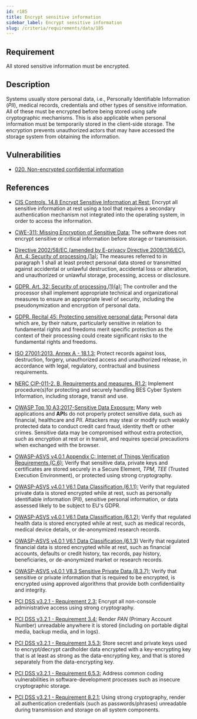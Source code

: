 ```yaml
---
id: r185
title: Encrypt sensitive information
sidebar_label: Encrypt sensitive information
slug: /criteria/requirements/data/185
---
```


## Requirement

All stored sensitive information
must be encrypted.

## Description

Systems usually store personal data,
i.e., Personally Identifiable Information (*PII*),
medical records, credentials
and other types of sensitive information.
All of these must be encrypted
before being stored
using safe cryptographic mechanisms.
This is also applicable
when personal information must be temporarily stored
in the client-side storage.
The encryption prevents unauthorized actors
that may have accessed the storage system
from obtaining the information.

## Vulnerabilities

- [020. Non-encrypted confidential information](/criteria/vulnerabilities/020)

## References

- [CIS Controls. 14.8 Encrypt Sensitive Information at Rest:](https://www.cisecurity.org/controls/)
Encrypt all sensitive information at rest
using a tool that requires
a secondary authentication mechanism not integrated
into the operating system,
in order to access the information.

- [CWE-311: Missing Encryption of Sensitive Data:](https://cwe.mitre.org/data/definitions/311.html)
The software does not encrypt sensitive
or critical information before storage
or transmission.

- [Directive 2002/58/EC (amended by E-privacy Directive 2009/136/EC). Art. 4: Security of processing.(1a):](https://eur-lex.europa.eu/legal-content/EN/TXT/PDF/?uri=CELEX:02002L0058-20091219)
The measures referred to
in paragraph 1 shall at least
protect personal data stored or transmitted
against accidental or unlawful destruction,
accidental loss or alteration,
and unauthorized or unlawful storage,
processing, access or disclosure.

- [GDPR. Art. 32: Security of processing.(1)(a):](https://gdpr-info.eu/art-32-gdpr/)
The controller and the processor
shall implement appropriate technical
and organizational measures
to ensure an appropriate level of security,
including the pseudonymization
and encryption of personal data.

- [GDPR. Recital 45: Protecting sensitive personal data:](https://gdpr-info.eu/recitals/no-51/)
Personal data which are,
by their nature,
particularly sensitive in relation
to fundamental rights and freedoms
merit specific protection
as the context of their processing
could create significant risks
to the fundamental rights and freedoms.

- [ISO 27001:2013. Annex A - 18.1.3:](https://www.iso.org/obp/ui/#iso:std:54534:en)
Protect records against loss,
destruction, forgery,
unauthorized access
and unauthorized release,
in accordance with legal,
regulatory, contractual
and business requirements.

- [NERC CIP-011-2. B. Requirements and measures. R1.2:](https://www.nerc.com/pa/Stand/Reliability%20Standards/CIP-011-2.pdf)
Implement procedure(s)for protecting
and securely handling BES Cyber System Information,
including storage,
transit and use.

- [OWASP Top 10 A3:2017-Sensitive Data Exposure:](https://owasp.org/www-project-top-ten/OWASP_Top_Ten_2017/Top_10-2017_A3-Sensitive_Data_Exposure)
Many web applications and **API**s
do not properly protect sensitive data,
such as financial,
healthcare and *PII*.
Attackers may steal
or modify such weakly protected data
to conduct credit card fraud,
identity theft or other crimes.
Sensitive data may be compromised
without extra protection,
such as encryption at rest or in transit,
and requires special precautions
when exchanged with the browser.

- [OWASP-ASVS v4.0.1 Appendix C: Internet of Things Verification Requirements.(C.6):](https://owasp.org/www-pdf-archive/OWASP_Application_Security_Verification_Standard_4.0-en.pdf)
Verify that sensitive data,
private keys and certificates
are stored securely in a Secure Element,
*TPM*, *TEE* (Trusted Execution Environment),
or protected using strong cryptography.

- [OWASP-ASVS v4.0.1 V6.1 Data Classification.(6.1.1):](https://owasp.org/www-pdf-archive/OWASP_Application_Security_Verification_Standard_4.0-en.pdf)
Verify that regulated private data
is stored encrypted while at rest,
such as personally identifiable information (PII),
sensitive personal information,
or data assessed likely to be subject
to EU's GDPR.

- [OWASP-ASVS v4.0.1 V6.1 Data Classification.(6.1.2):](https://owasp.org/www-pdf-archive/OWASP_Application_Security_Verification_Standard_4.0-en.pdf)
Verify that regulated health data
is stored encrypted while at rest,
such as medical records,
medical device details,
or de-anonymized research records.

- [OWASP-ASVS v4.0.1 V6.1 Data Classification.(6.1.3)](https://owasp.org/www-pdf-archive/OWASP_Application_Security_Verification_Standard_4.0-en.pdf)
Verify that regulated financial data
is stored encrypted while at rest,
such as financial accounts,
defaults or credit history,
tax records,
pay history, beneficiaries,
or de-anonymized market
or research records.

- [OWASP-ASVS v4.0.1 V8.3 Sensitive Private Data.(8.3.7):](https://owasp.org/www-pdf-archive/OWASP_Application_Security_Verification_Standard_4.0-en.pdf)
Verify that sensitive or private information
that is required to be encrypted,
is encrypted using approved algorithms
that provide both confidentiality
and integrity.

- [PCI DSS v3.2.1 - Requirement 2.3:](https://www.pcisecuritystandards.org/documents/PCI_DSS_v3-2-1.pdf)
Encrypt all non-console administrative access
using strong cryptography.

- [PCI DSS v3.2.1 - Requirement 3.4:](https://www.pcisecuritystandards.org/documents/PCI_DSS_v3-2-1.pdf)
Render *PAN* (Primary Account Number)
unreadable anywhere
it is stored (including on portable digital media,
backup media, and in logs).

- [PCI DSS v3.2.1 - Requirement 3.5.3:](https://www.pcisecuritystandards.org/documents/PCI_DSS_v3-2-1.pdf)
Store secret and private keys used
to encrypt/decrypt cardholder data encrypted
with a key-encrypting key
that is at least as strong
as the data-encrypting key,
and that is stored separately
from the data-encrypting key.

- [PCI DSS v3.2.1 - Requirement 6.5.3:](https://www.pcisecuritystandards.org/documents/PCI_DSS_v3-2-1.pdf)
Address common coding vulnerabilities
in software-development processes
such as insecure cryptographic storage.

- [PCI DSS v3.2.1 - Requirement 8.2.1:](https://www.pcisecuritystandards.org/documents/PCI_DSS_v3-2-1.pdf)
Using strong cryptography,
render all authentication credentials
(such as passwords/phrases)
unreadable during transmission
and storage on all system components.
